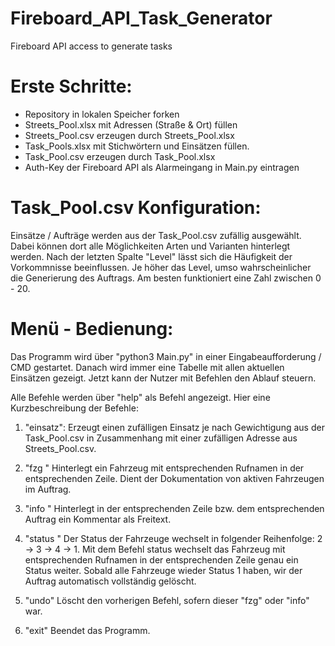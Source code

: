 # Fireboard_API_Task_Generator
 Fireboard API access to generate tasks

# Erste Schritte:
- Repository in lokalen Speicher forken
- Streets_Pool.xlsx mit Adressen (Straße & Ort) füllen
- Streets_Pool.csv erzeugen durch Streets_Pool.xlsx
- Task_Pools.xlsx mit Stichwörtern und Einsätzen füllen.
- Task_Pool.csv erzeugen durch Task_Pool.xlsx
- Auth-Key der Fireboard API als Alarmeingang in Main.py eintragen

# Task_Pool.csv Konfiguration:
Einsätze / Aufträge werden aus der Task_Pool.csv zufällig ausgewählt. Dabei können dort alle Möglichkeiten Arten und Varianten hinterlegt werden. 
Nach der letzten Spalte "Level" lässt sich die Häufigkeit der Vorkommnisse beeinflussen. 
Je höher das Level, umso wahrscheinlicher die Generierung des Auftrags. Am besten funktioniert eine Zahl zwischen 0 - 20.

# Menü - Bedienung:
Das Programm wird über "python3 Main.py" in einer Eingabeaufforderung / CMD gestartet. 
Danach wird immer eine Tabelle mit allen aktuellen Einsätzen gezeigt. Jetzt kann der Nutzer mit Befehlen den Ablauf steuern.

Alle Befehle werden über "help" als Befehl angezeigt.
Hier eine Kurzbeschreibung der Befehle:
1. "einsatz":
Erzeugt einen zufälligen Einsatz je nach Gewichtigung aus der Task_Pool.csv in Zusammenhang mit einer zufälligen Adresse aus Streets_Pool.csv.

2. "fzg <zeile> <rufname>"
Hinterlegt ein Fahrzeug mit entsprechenden Rufnamen in der entsprechenden Zeile. Dient der Dokumentation von aktiven Fahrzeugen im Auftrag.

3. "info <zeile> <kommentar>"
Hinterlegt in der entsprechenden Zeile bzw. dem entsprechenden Auftrag ein Kommentar als Freitext.

4. "status <zeile> <fahrzeug-rufname>"
Der Status der Fahrzeuge wechselt in folgender Reihenfolge: 2 -> 3 -> 4 -> 1. Mit dem Befehl status wechselt das Fahrzeug mit entsprechenden Rufnamen in der entsprechenden Zeile genau ein Status weiter.
Sobald alle Fahrzeuge wieder Status 1 haben, wir der Auftrag automatisch vollständig gelöscht.

5. "undo"
Löscht den vorherigen Befehl, sofern dieser "fzg" oder "info" war.

6. "exit"
Beendet das Programm.


